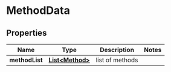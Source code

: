
# MethodData

## Properties
Name | Type | Description | Notes
------------ | ------------- | ------------- | -------------
**methodList** | [**List&lt;Method&gt;**](Method.md) | list of methods | 



